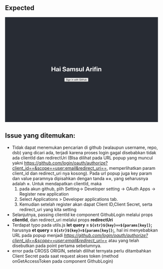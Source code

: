## Expected

![expected](./expected.png)

## Issue yang ditemukan:

- Tidak dapat menemukan pencarian di github (walaupun username, repo, dsb) yang
  dicari ada, terjadi karena proses login gagal disebabkan tidak ada clientId
  dan redirectUri (BIsa dilihat pada URL popup yang muncul yakni
  https://github.com/login/oauth/authorize?client_id==&scope==user:email&redirect_uri==,
  memperlihatkan param client_id dan redirect_uri nya kosong). Pada url popup
  juga key param dan value paramnya dipisahkan dengan tanda **==**, yang
  seharusnya adalah **=**. Untuk mendapatkan clientId, maka
  1. pada akun github, plih Setting-> Developer setting -> OAuth Apps ->
     Register new application
  2. Select Applications > Developer applications tab.
  3. Kemudian setelah register akan dapat Client ID,Client Secret, serta
     redirect_uri yang kita setting
- Selanjutnya, passing clientId ke component GithubLogin melalui props
  **clientId**, dan redirect_uri melalui props **redirectUri**
- Terdapat typo pada utils.js **let query = `${str}${key}==${params[key]}`;**
  harusnya **et query = `${str}${key}=${params[key]}`;**, hal ini menyebabkan
  URL pada popup menjadi
  *https://github.com/login/oauth/authorize?client_id==&scope==user:email&redirect_uri==*
  atau yang telah disebutkan pada point pertama sebelumnya.
- error pada CROSS ORIGIN, setelah dilihat ternyata perlu ditambahkan Client
  Secret pada saat request akses token (method onGetAccessToken pada component
  GithubLogin)
